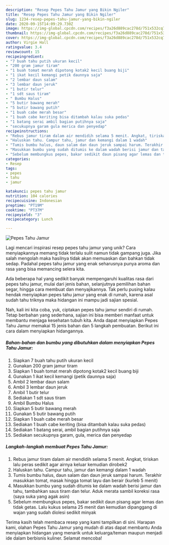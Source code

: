 ```yaml
---
description: "Resep Pepes Tahu Jamur yang Bikin Ngiler"
title: "Resep Pepes Tahu Jamur yang Bikin Ngiler"
slug: 1234-resep-pepes-tahu-jamur-yang-bikin-ngiler
date: 2020-09-15T14:09:29.730Z
image: https://img-global.cpcdn.com/recipes/f3a26d889cac278d/751x532cq70/pepes-tahu-jamur-foto-resep-utama.jpg
thumbnail: https://img-global.cpcdn.com/recipes/f3a26d889cac278d/751x532cq70/pepes-tahu-jamur-foto-resep-utama.jpg
cover: https://img-global.cpcdn.com/recipes/f3a26d889cac278d/751x532cq70/pepes-tahu-jamur-foto-resep-utama.jpg
author: Virgie Hall
ratingvalue: 3.4
reviewcount: 15
recipeingredient:
- "7 buah tahu putih ukuran kecil"
- "200 gram jamur tiram"
- "1 buah tomat merah dipotong kotak2 kecil buang biji"
- "1 ikat kecil kemangi petik daunnya saja"
- "2 lembar daun salam"
- "3 lembar daun jeruk"
- "1 butir telur"
- "1 sdt saus tiram"
- " Bumbu Halus"
- "5 butir bawang merah"
- "5 butir bawang putih"
- "1 buah cabe merah besar"
- "1 buah cabe keriting bisa ditambah kalau suka pedas"
- "1 batang serai ambil bagian putihnya saja"
- "secukupnya garam gula merica dan penyedap"
recipeinstructions:
- "Rebus jamur tiram dalam air mendidih selama 5 menit. Angkat, tiriskan lalu peras sedikit agar airnya keluar kemudian dirobek2"
- "Haluskan tahu. Campur tahu, jamur dan kemangi dalam 1 wadah"
- "Tumis bumbu halus, daun salam dan daun jeruk sampai harum. Terakhir masukkan tomat, masak hingga tomat layu dan berair (kurleb 5 menit)"
- "Masukkan bumbu yang sudah ditumis ke dalam wadah berisi jamur dan tahu, tambahkan saus tiram dan telur. Aduk merata sambil koreksi rasa (saya suka yang agak asin)"
- "Sebelum membungkus pepes, bakar sedikit daun pisang agar lemas dan tidak getas. Lalu kukus selama 25 menit dan kemudian dipanggang di wajan yang sudah diolesi sedikit minyak"
categories:
- Resep
tags:
- pepes
- tahu
- jamur

katakunci: pepes tahu jamur 
nutrition: 104 calories
recipecuisine: Indonesian
preptime: "PT19M"
cooktime: "PT37M"
recipeyield: "3"
recipecategory: Lunch

---
```



![Pepes Tahu Jamur](https://img-global.cpcdn.com/recipes/f3a26d889cac278d/751x532cq70/pepes-tahu-jamur-foto-resep-utama.jpg)

Lagi mencari inspirasi resep pepes tahu jamur yang unik? Cara menyiapkannya memang tidak terlalu sulit namun tidak gampang juga. Jika salah mengolah maka hasilnya tidak akan memuaskan dan bahkan tidak sedap. Padahal pepes tahu jamur yang enak seharusnya punya aroma dan rasa yang bisa memancing selera kita.

Ada beberapa hal yang sedikit banyak mempengaruhi kualitas rasa dari pepes tahu jamur, mulai dari jenis bahan, selanjutnya pemilihan bahan segar, hingga cara membuat dan menyajikannya. Tak perlu pusing kalau hendak menyiapkan pepes tahu jamur yang enak di rumah, karena asal sudah tahu triknya maka hidangan ini mampu jadi sajian spesial.




Nah, kali ini kita coba, yuk, ciptakan pepes tahu jamur sendiri di rumah. Tetap berbahan yang sederhana, sajian ini bisa memberi manfaat untuk membantu menjaga kesehatan tubuh kita. Anda dapat menyiapkan Pepes Tahu Jamur memakai 15 jenis bahan dan 5 langkah pembuatan. Berikut ini cara dalam menyiapkan hidangannya.

<!--inarticleads1-->

##### Bahan-bahan dan bumbu yang dibutuhkan dalam menyiapkan Pepes Tahu Jamur:

1. Siapkan 7 buah tahu putih ukuran kecil
1. Gunakan 200 gram jamur tiram
1. Siapkan 1 buah tomat merah dipotong kotak2 kecil buang biji
1. Gunakan 1 ikat kecil kemangi (petik daunnya saja)
1. Ambil 2 lembar daun salam
1. Ambil 3 lembar daun jeruk
1. Ambil 1 butir telur
1. Sediakan 1 sdt saus tiram
1. Ambil  Bumbu Halus
1. Siapkan 5 butir bawang merah
1. Gunakan 5 butir bawang putih
1. Siapkan 1 buah cabe merah besar
1. Sediakan 1 buah cabe keriting (bisa ditambah kalau suka pedas)
1. Sediakan 1 batang serai, ambil bagian putihnya saja
1. Sediakan secukupnya garam, gula, merica dan penyedap




<!--inarticleads2-->

##### Langkah-langkah membuat Pepes Tahu Jamur:

1. Rebus jamur tiram dalam air mendidih selama 5 menit. Angkat, tiriskan lalu peras sedikit agar airnya keluar kemudian dirobek2
1. Haluskan tahu. Campur tahu, jamur dan kemangi dalam 1 wadah
1. Tumis bumbu halus, daun salam dan daun jeruk sampai harum. Terakhir masukkan tomat, masak hingga tomat layu dan berair (kurleb 5 menit)
1. Masukkan bumbu yang sudah ditumis ke dalam wadah berisi jamur dan tahu, tambahkan saus tiram dan telur. Aduk merata sambil koreksi rasa (saya suka yang agak asin)
1. Sebelum membungkus pepes, bakar sedikit daun pisang agar lemas dan tidak getas. Lalu kukus selama 25 menit dan kemudian dipanggang di wajan yang sudah diolesi sedikit minyak




Terima kasih telah membaca resep yang kami tampilkan di sini. Harapan kami, olahan Pepes Tahu Jamur yang mudah di atas dapat membantu Anda menyiapkan hidangan yang menarik untuk keluarga/teman maupun menjadi ide dalam berbisnis kuliner. Selamat mencoba!
